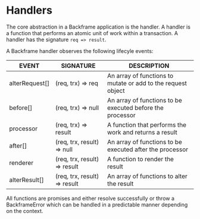# Handlers
The core abstraction in a Backframe application is the handler. A handler is a
function that performs an atomic unit of work within a transaction. A handler
has the signature `req => result`.

A Backframe handler observes the following lifecyle events:

| EVENT          | SIGNATURE                    | DESCRIPTION                                                  |
|----------------|------------------------------|--------------------------------------------------------------|
| alterRequest[] | (req, trx) => req            | An array of functions to mutate or add to the request object |
| before[]       | (req, trx) => null           | An array of functions to be executed before the processor    |
| processor      | (req, trx) => result         | A function that performs the work and returns a result       |
| after[]        | (req, trx, result) => null   | An array of functions to be executed after the processor     |
| renderer       | (req, trx, result) => result | A function to render the result                              |
| alterResult[]  | (req, trx, result) => result | An array of functions to alter the result                    |

All functions are promises and either resolve successfully or throw a BackframeError
which can be handled in a predictable manner depending on the context.
